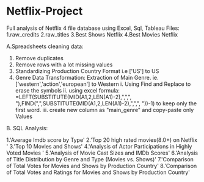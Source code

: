 # Netflix-Project
Full analysis of Netflix 4 file  database using Excel, Sql, Tableau
Files:
  1.raw_credits
  2.raw_titles
  3.Best Shows Netflix
  4.Best Movies Netflix

A.Spreadsheets cleaning data:
  
  1. Remove duplicates
  2. Remove rows with a lot missing values
  3. Standardizing Production Country Format i.e ['US'] to US
  4. Genre Data Transformation: Extraction of Main Genre. ie. ['western','action','european'] 
     to Western
         i. Using Find and Replace to erase the symbols
         ii. using excel formula: =LEFT(SUBSTITUTE(MID(A1,2,LEN(A1)-2),",",", 
            "),FIND(",",SUBSTITUTE(MID(A1,2,LEN(A1)-2),",",", "))-1) to keep only the first 
             word.
         iii. create new column as "main_genre" and copy-paste only Values



B. SQL Analysis:
 
  1.'Average Imdb score by Type'
  2.'Top 20 high rated movies(8.0+) on Netflix '
  3.'Top 10 Movies and Shows'
  4.'Analysis of Actor Participations in Highly Voted Movies '
  5.'Analysis of Movie Cast Sizes and IMDb Scores'
  6.'Analysis of Title Distribution by Genre and Type (Movies vs. Shows)'
  7.'Comparison of Total Votes for Movies and Shows by Production Country'
  8.'Comparison of Total Votes and Ratings for Movies and Shows by Production Country'
  
